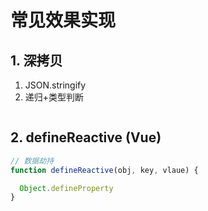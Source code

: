 # 常见效果实现

## 1. 深拷贝
  1. JSON.stringify
  2. 递归+类型判断
   ```js

   ```

  ## 2. defineReactive (Vue)
  ```js
  // 数据劫持
  function defineReactive(obj, key, vlaue) {

    Object.defineProperty
  }
  ```
